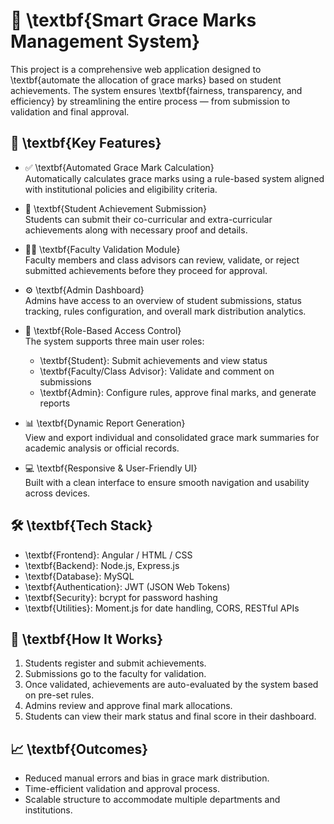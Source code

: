 # 🧠 \textbf{Smart Grace Marks Management System}

This project is a comprehensive web application designed to \textbf{automate the allocation of grace marks} based on student achievements. The system ensures \textbf{fairness, transparency, and efficiency} by streamlining the entire process — from submission to validation and final approval.

## 🔧 \textbf{Key Features}

- ✅ \textbf{Automated Grace Mark Calculation}  
  Automatically calculates grace marks using a rule-based system aligned with institutional policies and eligibility criteria.

- 📝 \textbf{Student Achievement Submission}  
  Students can submit their co-curricular and extra-curricular achievements along with necessary proof and details.

- 👨‍🏫 \textbf{Faculty Validation Module}  
  Faculty members and class advisors can review, validate, or reject submitted achievements before they proceed for approval.

- ⚙️ \textbf{Admin Dashboard}  
  Admins have access to an overview of student submissions, status tracking, rules configuration, and overall mark distribution analytics.

- 🔐 \textbf{Role-Based Access Control}  
  The system supports three main user roles:
  - \textbf{Student}: Submit achievements and view status  
  - \textbf{Faculty/Class Advisor}: Validate and comment on submissions  
  - \textbf{Admin}: Configure rules, approve final marks, and generate reports

- 📊 \textbf{Dynamic Report Generation}  
  View and export individual and consolidated grace mark summaries for academic analysis or official records.

- 💻 \textbf{Responsive \& User-Friendly UI}  
  Built with a clean interface to ensure smooth navigation and usability across devices.

## 🛠️ \textbf{Tech Stack}

- \textbf{Frontend}: Angular / HTML / CSS  
- \textbf{Backend}: Node.js, Express.js  
- \textbf{Database}: MySQL  
- \textbf{Authentication}: JWT (JSON Web Tokens)  
- \textbf{Security}: bcrypt for password hashing  
- \textbf{Utilities}: Moment.js for date handling, CORS, RESTful APIs

## 🚀 \textbf{How It Works}

1. Students register and submit achievements.
2. Submissions go to the faculty for validation.
3. Once validated, achievements are auto-evaluated by the system based on pre-set rules.
4. Admins review and approve final mark allocations.
5. Students can view their mark status and final score in their dashboard.

## 📈 \textbf{Outcomes}

- Reduced manual errors and bias in grace mark distribution.  
- Time-efficient validation and approval process.  
- Scalable structure to accommodate multiple departments and institutions.
